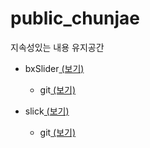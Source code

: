 
# public_chunjae
지속성있는 내용 유지공간

 - bxSlider[ (보기)](https://github.com/netfolder/public_chunjae/tree/master/bxSlider)
 	+ git[ (보기)](https://github.com/stevenwanderski/bxslider-4)
 
 - slick[ (보기)](https://github.com/netfolder/public_chunjae/tree/master/slick)
 	+ git[ (보기)](https://github.com/kenwheeler/slick)
 

